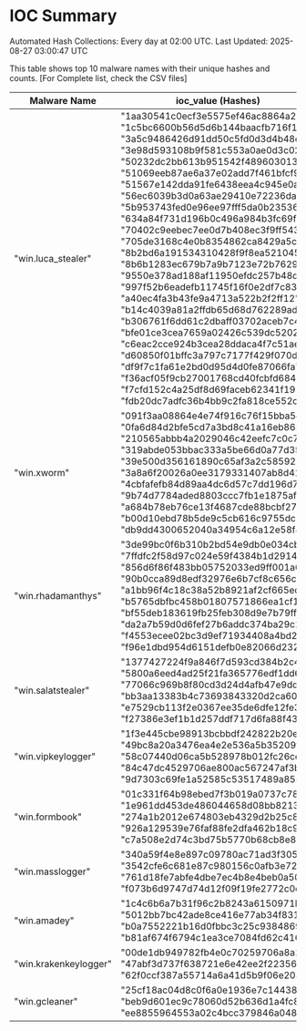 # IOC Summary

Automated Hash Collections: Every day at 02:00 UTC. Last Updated: 2025-08-27 03:00:47 UTC

This table shows top 10 malware names with their unique hashes and counts. [For Complete list, check the CSV files]

| Malware Name | ioc_value (Hashes) | Count |
|--------------|--------------------|-------|
|  "win.luca_stealer" |  "1aa30541c0ecf3e5575ef46ac8864a2a"<br> "1c5bc6600b56d5d6b144baacfb716f1e"<br> "3a5c9486426d91dd50c5fd0d3d4b48c4"<br> "3e98d593108b9f581c553a0ae0d3c02d"<br> "50232dc2bb613b951542f48960301323"<br> "51069eeb87ae6a37e02add7f461bfcf9"<br> "51567e142dda91fe6438eea4c945e0a6"<br> "56ec6039b3d0a63ae29410e72236da99"<br> "5b953743fed0e96ee97fff5da0b23536"<br> "634a84f731d196b0c496a984b3fc69f5"<br> "70402c9eebec7ee0d7b408ec3f9ff543"<br> "705de3168c4e0b8354862ca8429a5cee"<br> "8b2bd6a191534310428f9f8ea5210455"<br> "8b6b1283ec679b7a9b7123e72b762998"<br> "9550e378ad188af11950efdc257b48d9"<br> "997f52b6eadefb11745f16f0e2df7c83"<br> "a40ec4fa3b43fe9a4713a522b2f2ff12"<br> "b14c4039a81a2ffdb65d68d762289ad5"<br> "b306761f6dd61c2dbaff03702aceb7c4"<br> "bfe01ce3cea7659a02426c539dc5202e"<br> "c6eac2cce924b3cea28ddaca4f7c51ae"<br> "d60850f01bffc3a797c7177f429f070d"<br> "df9f7c1fa61e2bd0d95d4d0fe87066fa"<br> "f36acf05f9cb27001768cd40fcbfd684"<br> "f7cfd152c4a25df8d69faceb62341f19"<br> "fdb20dc7adfc36b4bb9c2fa818ce552c" | 26 |
|  "win.xworm" |  "091f3aa08864e4e74f916c76f15bba5c"<br> "0fa6d84d2bfe5cd7a3bd8c41a16eb862"<br> "210565abbb4a2029046c42eefc7c0c71"<br> "319abde053bbac333a5be66d0a77d350"<br> "39e500d356161890c65af3a2c585923f"<br> "3a8a6f20026a0ee3179331407ab8d41a"<br> "4cbfafefb84d89aa4dc6d57c7dd196d7"<br> "9b74d7784aded8803ccc7fb1e1875af3"<br> "a684b78eb76ce13f4687cde88bcbf27d"<br> "b00d10ebd78b5de9c5cb616c9755dc90"<br> "db9dd4300652040a34954c6a12e58f88" | 11 |
|  "win.rhadamanthys" |  "3de99bc0f6b310b2bd54e9db0e034cb1"<br> "7ffdfc2f58d97c024e59f4384b1d2914"<br> "856d6f86f483bb05752033ed9ff001a6"<br> "90b0cca89d8edf32976e6b7cf8c656cc"<br> "a1bb96f4c18c38a52b8921af2cf665ed"<br> "b5765dbfbc458b01807571866ea1cf12"<br> "bf55deb183619fb25feb308d9e7b79ff"<br> "da2a7b59d0d6fef27b6addc374ba29c1"<br> "f4553ecee02bc3d9ef71934408a4bd2e"<br> "f96e1dbd954d6151defb0e82066d2322" | 10 |
|  "win.salatstealer" |  "1377427224f9a846f7d593cd384b2c4b"<br> "5800a6eed4ad25f21fa365776edf1dd6"<br> "77066c969b8f80cd3d24d4afb47e9dd1"<br> "bb3aa13383b4c73693843320d2ca607d"<br> "e7529cb113f2e0367ee35de6dfe12fe3"<br> "f27386e3ef1b1d257ddf717d6fa88f43" | 6 |
|  "win.vipkeylogger" |  "1f3e445cbe98913bcbbdf242822b20e9"<br> "49bc8a20a3476ea4e2e536a5b35209fb"<br> "58c07440d06ca5b528978b012fc26cd3"<br> "84c47dc4529706ae800ac567247af3b4"<br> "9d7303c69fe1a52585c53517489a8584" | 5 |
|  "win.formbook" |  "01c331f64b98ebed7f3b019a0737c784"<br> "1e961dd453de486044658d08bb821390"<br> "274a1b2012e674803eb4329d2b25c805"<br> "926a129539e76faf88fe2dfa462b18c9"<br> "c7a508e2d74c3bd75b5770b68cb8e80a" | 5 |
|  "win.masslogger" |  "340a59f4e8e897c09780ac71ad3f3058"<br> "3542cfe6c681e87c980156c0afb3e721"<br> "761d18fe7abfe4dbe7ec4b8e4beb0a50"<br> "f073b6d9747d74d12f09f19fe2772c0c" | 4 |
|  "win.amadey" |  "1c4c6b6a7b31f96c2b8243a6150971b9"<br> "5012bb7bc42ade8ce416e77ab34f8311"<br> "b0a7552221b16d0fbbc3c25c93848699"<br> "b81af674f6794c1ea3ce7084fd62c416" | 4 |
|  "win.krakenkeylogger" |  "00de1db949782fb4e0c70259706a8a10"<br> "47abf3d737f638721e6e42ee2f223563"<br> "62f0ccf387a55714a6a41d5b9f06e208" | 3 |
|  "win.gcleaner" |  "25cf18ac04d8c0f6a0e1936e7c14438b"<br> "beb9d601ec9c78060d52b636d1a4fc86"<br> "ee8855964553a02c4bcc379846a04862" | 3 |